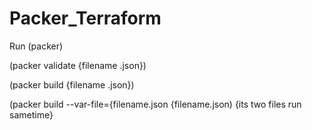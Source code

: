 # Packer_Terraform
Run (packer)





 (packer validate {filename .json})







 (packer build {filename .json})








(packer build --var-file={filename.json {filename.json) {its two files run sametime}
